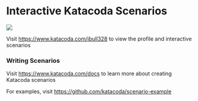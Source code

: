 # Interactive Katacoda Scenarios

[![](http://shields.katacoda.com/katacoda/jbull328/count.svg)](https://www.katacoda.com/jbull328 "Get your profile on Katacoda.com")

Visit https://www.katacoda.com/jbull328 to view the profile and interactive scenarios

### Writing Scenarios
Visit https://www.katacoda.com/docs to learn more about creating Katacoda scenarios

For examples, visit https://github.com/katacoda/scenario-example
